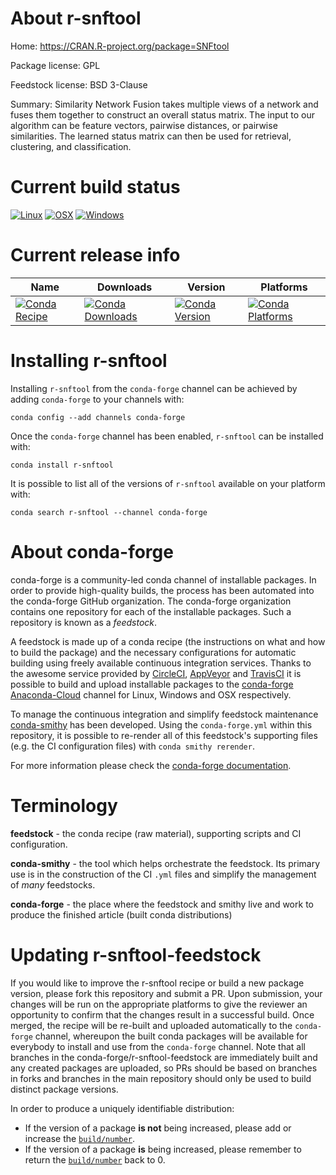 About r-snftool
===============

Home: https://CRAN.R-project.org/package=SNFtool

Package license: GPL

Feedstock license: BSD 3-Clause

Summary: Similarity Network Fusion takes multiple views of a network and fuses them together to construct an overall status matrix. The input to our algorithm can be feature vectors, pairwise distances, or pairwise similarities. The learned status matrix can then be used for retrieval, clustering, and classification.



Current build status
====================

[![Linux](https://img.shields.io/circleci/project/github/conda-forge/r-snftool-feedstock/master.svg?label=Linux)](https://circleci.com/gh/conda-forge/r-snftool-feedstock)
[![OSX](https://img.shields.io/travis/conda-forge/r-snftool-feedstock/master.svg?label=macOS)](https://travis-ci.org/conda-forge/r-snftool-feedstock)
[![Windows](https://img.shields.io/appveyor/ci/conda-forge/r-snftool-feedstock/master.svg?label=Windows)](https://ci.appveyor.com/project/conda-forge/r-snftool-feedstock/branch/master)

Current release info
====================

| Name | Downloads | Version | Platforms |
| --- | --- | --- | --- |
| [![Conda Recipe](https://img.shields.io/badge/recipe-r--snftool-green.svg)](https://anaconda.org/conda-forge/r-snftool) | [![Conda Downloads](https://img.shields.io/conda/dn/conda-forge/r-snftool.svg)](https://anaconda.org/conda-forge/r-snftool) | [![Conda Version](https://img.shields.io/conda/vn/conda-forge/r-snftool.svg)](https://anaconda.org/conda-forge/r-snftool) | [![Conda Platforms](https://img.shields.io/conda/pn/conda-forge/r-snftool.svg)](https://anaconda.org/conda-forge/r-snftool) |

Installing r-snftool
====================

Installing `r-snftool` from the `conda-forge` channel can be achieved by adding `conda-forge` to your channels with:

```
conda config --add channels conda-forge
```

Once the `conda-forge` channel has been enabled, `r-snftool` can be installed with:

```
conda install r-snftool
```

It is possible to list all of the versions of `r-snftool` available on your platform with:

```
conda search r-snftool --channel conda-forge
```


About conda-forge
=================

conda-forge is a community-led conda channel of installable packages.
In order to provide high-quality builds, the process has been automated into the
conda-forge GitHub organization. The conda-forge organization contains one repository
for each of the installable packages. Such a repository is known as a *feedstock*.

A feedstock is made up of a conda recipe (the instructions on what and how to build
the package) and the necessary configurations for automatic building using freely
available continuous integration services. Thanks to the awesome service provided by
[CircleCI](https://circleci.com/), [AppVeyor](https://www.appveyor.com/)
and [TravisCI](https://travis-ci.org/) it is possible to build and upload installable
packages to the [conda-forge](https://anaconda.org/conda-forge)
[Anaconda-Cloud](https://anaconda.org/) channel for Linux, Windows and OSX respectively.

To manage the continuous integration and simplify feedstock maintenance
[conda-smithy](https://github.com/conda-forge/conda-smithy) has been developed.
Using the ``conda-forge.yml`` within this repository, it is possible to re-render all of
this feedstock's supporting files (e.g. the CI configuration files) with ``conda smithy rerender``.

For more information please check the [conda-forge documentation](https://conda-forge.org/docs/).

Terminology
===========

**feedstock** - the conda recipe (raw material), supporting scripts and CI configuration.

**conda-smithy** - the tool which helps orchestrate the feedstock.
                   Its primary use is in the construction of the CI ``.yml`` files
                   and simplify the management of *many* feedstocks.

**conda-forge** - the place where the feedstock and smithy live and work to
                  produce the finished article (built conda distributions)


Updating r-snftool-feedstock
============================

If you would like to improve the r-snftool recipe or build a new
package version, please fork this repository and submit a PR. Upon submission,
your changes will be run on the appropriate platforms to give the reviewer an
opportunity to confirm that the changes result in a successful build. Once
merged, the recipe will be re-built and uploaded automatically to the
`conda-forge` channel, whereupon the built conda packages will be available for
everybody to install and use from the `conda-forge` channel.
Note that all branches in the conda-forge/r-snftool-feedstock are
immediately built and any created packages are uploaded, so PRs should be based
on branches in forks and branches in the main repository should only be used to
build distinct package versions.

In order to produce a uniquely identifiable distribution:
 * If the version of a package **is not** being increased, please add or increase
   the [``build/number``](https://conda.io/docs/user-guide/tasks/build-packages/define-metadata.html#build-number-and-string).
 * If the version of a package **is** being increased, please remember to return
   the [``build/number``](https://conda.io/docs/user-guide/tasks/build-packages/define-metadata.html#build-number-and-string)
   back to 0.
